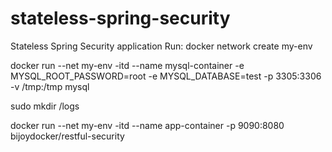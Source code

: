# stateless-spring-security
Stateless Spring Security application
Run:
docker network create my-env

docker run --net my-env -itd --name mysql-container -e MYSQL_ROOT_PASSWORD=root -e MYSQL_DATABASE=test -p 3305:3306 -v /tmp:/tmp mysql

sudo mkdir /logs

docker run --net my-env -itd --name app-container -p 9090:8080 bijoydocker/restful-security

